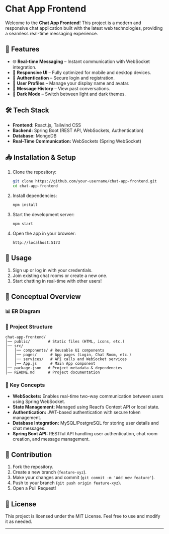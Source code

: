 # Chat App Frontend

Welcome to the **Chat App Frontend**! This project is a modern and responsive chat application built with the latest web technologies, providing a seamless real-time messaging experience.

## 🚀 Features

- 🌐 **Real-time Messaging** – Instant communication with WebSocket integration.
- 🎨 **Responsive UI** – Fully optimized for mobile and desktop devices.
- 🔐 **Authentication** – Secure login and registration.
- 📝 **User Profiles** – Manage your display name and avatar.
- 📩 **Message History** – View past conversations.
- 🌙 **Dark Mode** – Switch between light and dark themes.

## 🛠 Tech Stack

- **Frontend:** React.js, Tailwind CSS
- **Backend:** Spring Boot (REST API, WebSockets, Authentication)
- **Database:** MongoDB
- **Real-Time Communication:** WebSockets (Spring WebSocket)

## 📥 Installation & Setup

1. Clone the repository:
   ```sh
   git clone https://github.com/your-username/chat-app-frontend.git
   cd chat-app-frontend
   ```
2. Install dependencies:
   ```sh
   npm install
   ```
3. Start the development server:
   ```sh
   npm start
   ```
4. Open the app in your browser:
   ```
   http://localhost:5173
   ```

## 📌 Usage

1. Sign up or log in with your credentials.
2. Join existing chat rooms or create a new one.
3. Start chatting in real-time with other users!

##

## 📜 Conceptual Overview

### 📊 ER Diagram



### 📂 Project Structure

```
chat-app-frontend/
│── public/        # Static files (HTML, icons, etc.)
│── src/
│   │── components/ # Reusable UI components
│   │── pages/      # App pages (Login, Chat Room, etc.)
│   │── services/   # API calls and WebSocket services
│   │── App.js      # Main App component
│── package.json   # Project metadata & dependencies
│── README.md      # Project documentation
```

### 🔑 Key Concepts

- **WebSockets:** Enables real-time two-way communication between users using Spring WebSocket.
- **State Management:** Managed using React’s Context API or local state.
- **Authentication:** JWT-based authentication with secure token management.
- **Database Integration:** MySQL/PostgreSQL for storing user details and chat messages.
- **Spring Boot API:** RESTful API handling user authentication, chat room creation, and message management.

## 🤝 Contribution

1. Fork the repository.
2. Create a new branch (`feature-xyz`).
3. Make your changes and commit (`git commit -m 'Add new feature'`).
4. Push to your branch (`git push origin feature-xyz`).
5. Open a Pull Request!

## 📜 License

This project is licensed under the MIT License. Feel free to use and modify it as needed.

---



